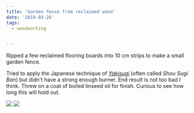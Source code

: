 ```yaml
---
title: 'Garden fence from reclaimed wood'
date: '2019-03-26'
tags:
  - woodworking


---
```


Ripped a few reclaimed flooring boards into 10 cm strips to make a small garden fence.

Tried to apply the Japanese technique of _[Yakisugi](https://en.wikipedia.org/wiki/Yakisugi)_ (often called _Shou Sugi Ban_) but didn't have a strong enough burner. End result is not too bad I think.
Threw on a coat of boiled linseed oil for finish. Curious to see how long this will hold out.

![](/images/Garden%20Fence%202.jpg)
![](/images/Garden%20Fence.jpg)